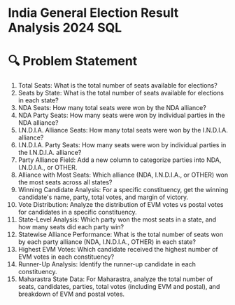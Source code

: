 # India General Election Result Analysis 2024 SQL


# 🔍 Problem Statement

1. Total Seats: What is the total number of seats available for elections?
2. Seats by State: What is the total number of seats available for elections in each state?
3. NDA Seats: How many total seats were won by the NDA alliance?
4. NDA Party Seats: How many seats were won by individual parties in the NDA alliance?
5. I.N.D.I.A. Alliance Seats: How many total seats were won by the I.N.D.I.A. alliance?
6. I.N.D.I.A. Party Seats: How many seats were won by individual parties in the I.N.D.I.A. alliance?
7. Party Alliance Field: Add a new column to categorize parties into NDA, I.N.D.I.A., or OTHER.
8. Alliance with Most Seats: Which alliance (NDA, I.N.D.I.A., or OTHER) won the most seats across all states?
9. Winning Candidate Analysis: For a specific constituency, get the winning candidate's name, party, total votes, and margin of victory.
10. Vote Distribution: Analyze the distribution of EVM votes vs postal votes for candidates in a specific constituency.
11. State-Level Analysis: Which party won the most seats in a state, and how many seats did each party win?
12. Statewise Alliance Performance: What is the total number of seats won by each party alliance (NDA, I.N.D.I.A., OTHER) in each state?
13. Highest EVM Votes: Which candidate received the highest number of EVM votes in each constituency?
14. Runner-Up Analysis: Identify the runner-up candidate in each constituency.
15. Maharastra State Data: For Maharastra, analyze the total number of seats, candidates, parties, total votes (including EVM and postal), and breakdown of EVM and postal votes.

